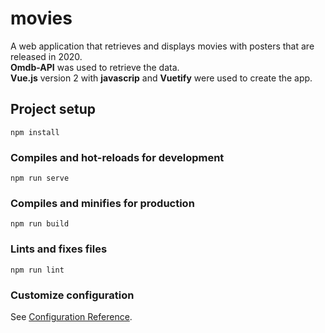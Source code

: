 # movies
A web application that retrieves and displays movies with posters that are released in 2020.  
**Omdb-API** was used to retrieve the data.  
**Vue.js** version 2 with **javascrip** and **Vuetify** were used to create the app. 
## Project setup
```
npm install
```

### Compiles and hot-reloads for development
```
npm run serve
```

### Compiles and minifies for production
```
npm run build
```

### Lints and fixes files
```
npm run lint
```

### Customize configuration
See [Configuration Reference](https://cli.vuejs.org/config/).
